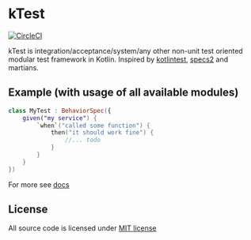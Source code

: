 # kTest

[![CircleCI](https://circleci.com/gh/saksmt/ktest.svg?style=shield)](https://circleci.com/gh/saksmt/ktest)

kTest is integration/acceptance/system/any other non-unit test oriented modular test framework in Kotlin.
Inspired by [kotlintest](https://github.com/kotlintest/kotlintest), [specs2](https://github.com/etorreborre/specs2) and martians. 

## Example (with usage of all available modules)

```kotlin
class MyTest : BehaviorSpec({
    given("my service") {
        `when`("called some function") {
            then("it should work fine") {
                //... todo
            }
        }
    }
})
```

For more see [docs](doc/README.md)

## License

All source code is licensed under [MIT license](LICENSE)
